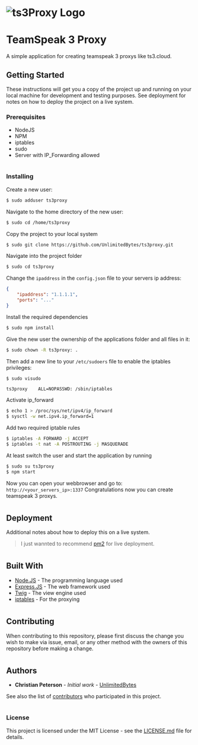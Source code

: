 # ![ts3Proxy Logo](https://github.com/UnlimitedBytes/ts3proxy/raw/master/logo.png)
#
#
# TeamSpeak 3 Proxy
A simple application for creating teamspeak 3 proxys like ts3.cloud.

## Getting Started
These instructions will get you a copy of the project up and running on your local machine for development and testing purposes. See deployment for notes on how to deploy the project on a live system.

### Prerequisites
* NodeJS
* NPM
* iptables
* sudo
* Server with IP_Forwarding allowed
#
### Installing
Create a new user:
```sh
$ sudo adduser ts3proxy
```
Navigate to the home directory of the new user:
```sh
$ sudo cd /home/ts3proxy
```
Copy the project to your local system
```sh
$ sudo git clone https://github.com/UnlimitedBytes/ts3proxy.git
```

Navigate into the project folder
```sh
$ sudo cd ts3proxy
```

Change the ``ipaddress`` in the  ``config.json`` file to your servers ip address:
```json
{
	"ipaddress": "1.1.1.1",
	"ports": "..."
}
```

Install the required dependencies
```sh
$ sudo npm install
```
Give the new user the ownership of the applications folder and all files in it:
```sh
$ sudo chown -R ts3proxy: .
```
Then add a new line to your ``/etc/sudoers`` file to enable the iptables privileges:
```sh
$ sudo visudo
```
```
ts3proxy    ALL=NOPASSWD: /sbin/iptables
```
Activate ip_forward
```sh
$ echo 1 > /proc/sys/net/ipv4/ip_forward
$ sysctl -w net.ipv4.ip_forward=1
```
Add two required iptable rules
```sh
$ iptables -A FORWARD -j ACCEPT
$ iptables -t nat -A POSTROUTING -j MASQUERADE
```
At least switch the user and start the application by running
```sh
$ sudo su ts3proxy
$ npm start
```
Now you can open your webbrowser and go to: ``http://<your_servers_ip>:1337``
Congratulations now you can create teamspeak 3 proxys.
#
#
## Deployment
Additional notes about how to deploy this on a live system.
> I just wannted to recommend [pm2](http://pm2.keymetrics.io/) for live deployment.
#
#
## Built With
- [Node.JS](https://nodejs.org/en/) - The programming language used
- [Express.JS](https://expressjs.com/de/) - The web framework used
- [Twig](https://twig.symfony.com/) - The view engine used
- [iptables](https://wiki.debian.org/iptables) - For the proxying
#
#
## Contributing
When contributing to this repository, please first discuss the change you wish to make via issue, email, or any other method with the owners of this repository before making a change.
#
#
## Authors
* **Christian Peterson** - *Initial work* - [UnlimitedBytes](https://github.com/UnlimitedBytes)

See also the list of [contributors](https://github.com/UnlimitedBytes/ts3proxy/contributors) who participated in this project.
#
#
### License
This project is licensed under the MIT License - see the [LICENSE.md](LICENSE.md) file for details.
